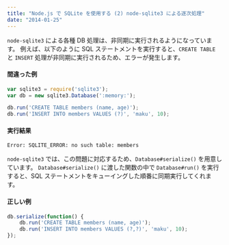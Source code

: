 ```yaml
---
title: "Node.js で SQLite を使用する (2) node-sqlite3 による逐次処理"
date: "2014-01-25"
---
```


`node-sqlite3` による各種 DB 処理は、非同期に実行されるようになっています。
例えば、以下のように SQL ステートメントを実行すると、`CREATE TABLE` と `INSERT` 処理が非同期に実行されるため、エラーが発生します。

#### 間違った例

```javascript
var sqlite3 = require('sqlite3');
var db = new sqlite3.Database(':memory:');

db.run('CREATE TABLE members (name, age)');
db.run('INSERT INTO members VALUES (?)', 'maku', 10);
```

#### 実行結果

```
Error: SQLITE_ERROR: no such table: members
```

`node-sqlite3` では、この問題に対応するため、`Database#serialize()` を用意しています。
`Database#serialize()` に渡した関数の中で `Database#run()` を実行すると、SQL ステートメントをキューイングした順番に同期実行してくれます。

#### 正しい例

```javascript
db.serialize(function() {
    db.run('CREATE TABLE members (name, age)');
    db.run('INSERT INTO members VALUES (?,?)', 'maku', 10);
});
```

